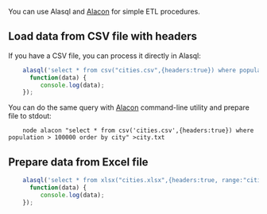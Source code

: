 You can use Alasql and [Alacon](Alacon) for simple ETL procedures.

## Load data from CSV file with headers
If you have a CSV file, you can process it directly in Alasql: 

```js
    alasql('select * from csv("cities.csv",{headers:true}) where population > 100000 order by city', [],
      function(data) {
         console.log(data);
    });
```

You can do the same query with [Alacon](Alacon) command-line utility and prepare file to stdout:
```
    node alacon "select * from csv('cities.csv',{headers:true}) where population > 100000 order by city" >city.txt
```

## Prepare data from Excel file
```js
    alasql('select * from xlsx("cities.xlsx",{headers:true, range:"cities"}) where population > 100000 order by city', [],
      function(data) {
         console.log(data);
    });
```


